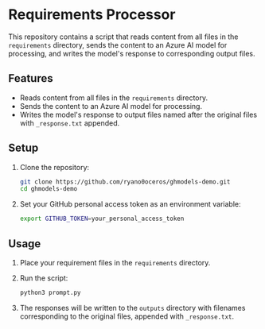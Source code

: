 # Requirements Processor

This repository contains a script that reads content from all files in the `requirements` directory, sends the content to an Azure AI model for processing, and writes the model's response to corresponding output files.

## Features

- Reads content from all files in the `requirements` directory.
- Sends the content to an Azure AI model for processing.
- Writes the model's response to output files named after the original files with `_response.txt` appended.

## Setup

1. Clone the repository:
    ```sh
    git clone https://github.com/ryano0oceros/ghmodels-demo.git
    cd ghmodels-demo
    ```

2. Set your GitHub personal access token as an environment variable:
    ```sh
    export GITHUB_TOKEN=your_personal_access_token
    ```

## Usage

1. Place your requirement files in the `requirements` directory.

2. Run the script:
    ```sh
    python3 prompt.py
    ```

3. The responses will be written to the `outputs` directory with filenames corresponding to the original files, appended with `_response.txt`.
